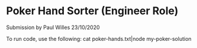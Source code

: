 Poker Hand Sorter (Engineer Role)
=================================
Submission by Paul Willes
23/10/2020

To run code, use the following:
cat poker-hands.txt|node my-poker-solution
